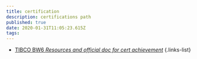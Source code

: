 ```yaml
---
title: certification
description: certifications path
published: true
date: 2020-01-31T11:05:23.615Z
tags: 
---
```


- [TIBCO BW6 *Resources and official doc for cert achievement*](/home/training/tableOfContents)
{.links-list}